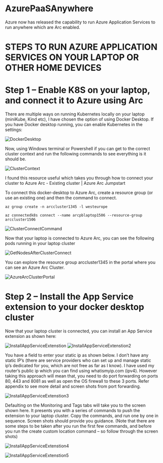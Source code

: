 # AzurePaaSAnywhere
Azure now has released the capability to run Azure Application Services to run anywhere which are Arc enabled. 

# STEPS TO RUN AZURE APPLICATION SERVICES ON YOUR LAPTOP OR OTHER HOME DEVICES

# Step 1 – Enable K8S on your laptop, and connect it to Azure using Arc

There are multiple ways on running Kubernetes locally on your laptop (miniKube, Kind etc), I have chosen the option of using Docker Desktop. If you have Docker desktop running, you can enable Kubernetes in the settings:

![DockerDesktop](/.images/DockerDesktopWelcomeScreen.png)

Now, using Windows terminal or Powershell if you can get to the correct cluster context and run the following commands to see everything is it should be.

![ClusterContext](.images/TerminalClusterContext.png)

I found this resource useful which takes you through how to connect your cluster to Azure Arc - Existing cluster | Azure Arc Jumpstart

To connect this docker-desktop to Azure Arc, create a resource group (or use an existing one) and then the command to connect.
```
az group create -n arccluster1345 -l westeurope

az connectedk8s connect --name arcpblaptop1506 --resource-group arccluster1506
```

![ClusterConnectCommand](.images/ArcConnectDockerDesktop.png)

Now that your laptop is connected to Azure Arc, you can see the following pods running in your laptop cluster 

![GetNodesAfterClusterConnect](.images/RunningPodsonDockerDesktop.png)

You can explore the resource group arccluster1345 in the portal where you can see an Azure Arc Cluster. 

![AzureArcClusterPortal](.images/PortalExploreArc.png)

# Step 2 – Install the App Service extension to your docker desktop cluster

Now that your laptop cluster is connected, you can install an App Service extension as shown here:

![InstallAppServiceExtenstion](.images/InstallAppServiceExtensions1.png)
![InstallAppServiceExtenstion2](.images/InstallAppServiceExtensions2.png)

You have a field to enter your static ip as shown below. I don’t have any static IP’s (there are service providers who can set up and manage static ip’s dedicated for you, which are not free as far as I know).
I have used my router’s public ip which you can find using whatismyip.com  (ipv4). However taking this approach will mean that, you need to do port forwarding on ports 80, 443 and 8081 as well as open the OS firewall to these 3 ports. Refer appendix to see more detail and screen shots from port forwarding. 

![InstallAppServiceExtenstion3](.images/InstallAppServiceExtensions3.png)

Defaulting on the Monitoring and Tags tabs will take you to the screen shown here. It presents you with a series of commands to push the extension to your laptop cluster. Copy the commands, and run one by one in sequence. Screen shots should provide you guidance. (Note that there are some steps to be taken after you run the first few commands, and before you run the create custom location command – so follow through the screen shots)

![InstallAppServiceExtenstion4](.images/InstallAppServiceExtensions4.png)

![InstallAppServiceExtenstion5](.images/InstallAppServiceExtensions5.png)


